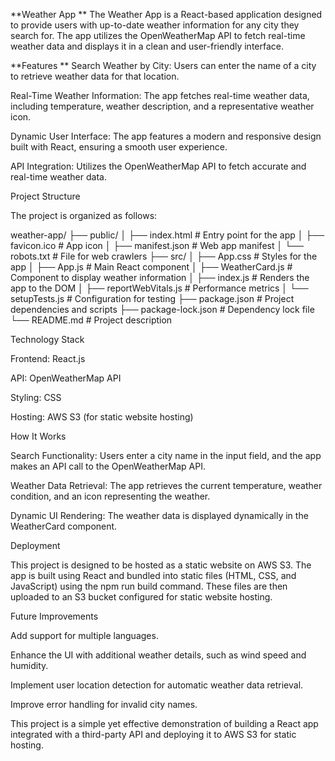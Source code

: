 **Weather App
**
The Weather App is a React-based application designed to provide users with up-to-date weather information for any city they search for. The app utilizes the OpenWeatherMap API to fetch real-time weather data and displays it in a clean and user-friendly interface.

**Features
**
Search Weather by City:
Users can enter the name of a city to retrieve weather data for that location.

Real-Time Weather Information:
The app fetches real-time weather data, including temperature, weather description, and a representative weather icon.

Dynamic User Interface:
The app features a modern and responsive design built with React, ensuring a smooth user experience.

API Integration:
Utilizes the OpenWeatherMap API to fetch accurate and real-time weather data.

Project Structure

The project is organized as follows:

weather-app/
├── public/
│   ├── index.html      # Entry point for the app
│   ├── favicon.ico     # App icon
│   ├── manifest.json   # Web app manifest
│   └── robots.txt      # File for web crawlers
├── src/
│   ├── App.css         # Styles for the app
│   ├── App.js          # Main React component
│   ├── WeatherCard.js  # Component to display weather information
│   ├── index.js        # Renders the app to the DOM
│   ├── reportWebVitals.js  # Performance metrics
│   └── setupTests.js   # Configuration for testing
├── package.json         # Project dependencies and scripts
├── package-lock.json    # Dependency lock file
└── README.md            # Project description

Technology Stack

Frontend: React.js

API: OpenWeatherMap API

Styling: CSS

Hosting: AWS S3 (for static website hosting)

How It Works

Search Functionality:
Users enter a city name in the input field, and the app makes an API call to the OpenWeatherMap API.

Weather Data Retrieval:
The app retrieves the current temperature, weather condition, and an icon representing the weather.

Dynamic UI Rendering:
The weather data is displayed dynamically in the WeatherCard component.

Deployment

This project is designed to be hosted as a static website on AWS S3. The app is built using React and bundled into static files (HTML, CSS, and JavaScript) using the npm run build command. These files are then uploaded to an S3 bucket configured for static website hosting.

Future Improvements

Add support for multiple languages.

Enhance the UI with additional weather details, such as wind speed and humidity.

Implement user location detection for automatic weather data retrieval.

Improve error handling for invalid city names.

This project is a simple yet effective demonstration of building a React app integrated with a third-party API and deploying it to AWS S3 for static hosting.

